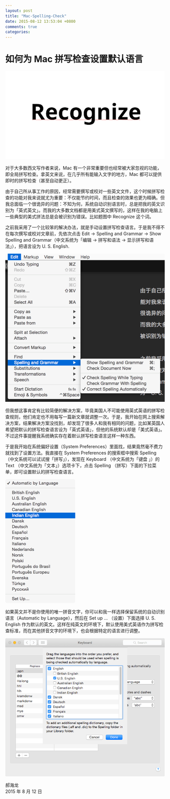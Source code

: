 ```yaml
---
layout: post
title: "Mac-Spelling-Check"
date: 2015-08-12 13:53:04 +0800
comments: true
categories: 
---
```


# 如何为 Mac 拼写检查设置默认语言

![Mac-Spelling-Check](https://raw.githubusercontent.com/haohailong/imagebed/master/20150817-Mac-Spelling-Check.png "Mac-Spelling-Check")

对于大多数西文写作者来说，Mac 有一个非常重要但也经常被大家忽视的功能，即全局拼写检查。拿英文来说，在几乎所有能输入文字的地方，Mac 都可以提供即时的拼写检查（甚至自动更正）。

由于自己所从事工作的原因，经常需要撰写或校对一些英文文件，这个时候拼写检查的功能对我来说就尤为重要：不仅能节约时间，而且检查的效果也更为精确。但我总面临一个很诡异的问题：不知为何，系统自动识别语言时，总是把我的英文识别为「英式英文」。而我的大多数文档都是用美式英文撰写的，这样在我的电脑上一些典型的美式拼法总是会被识别为错误。比如题图中 Recognize 这个词。

之前我采用了一个比较笨的解决办法，就是手动设置拼写检查语言。于是我不得不在每次撰写或校对文章前，先依次点击 Edit → Spelling and Grammar → Show Spelling and Grammar（中文系统为「编辑 → 拼写和语法 → 显示拼写和语法」），把语言设为 U. S. English. 

![Mac-Spelling-Check-1](https://raw.githubusercontent.com/haohailong/imagebed/master/20150817-Mac-Spelling-Check-1.png "Mac-Spelling-Check-1")

但我想这事肯定有比较简便的解决方案，毕竟美国人不可能使用英式英语的拼写检查规则，他们肯定也不用每写一篇新文章就调整一次。于是，我开始在网上搜索解决方案，结果解决方案没找到，却发现了很多人和我有相同的问题，比如某英国人希望把默认的拼写检查语言设为「英式英语」，但他的系统默认却是「美式英语」。不过这件事提醒我系统确实存在着默认拼写检查语言这样一种东西。

于是我开始在系统偏好设置（System Preferences）里面找，结果竟然毫不费力就找到了设置方法。我直接在 System Preferences 的搜索框中搜索 Spelling（中文系统可以试试搜「拼写」），发现在 Keyboard （中文系统为「键盘 」）的 Text （中文系统为「文本」）选项卡下，点击 Spelling （拼写）下面的下拉菜单，即可设置默认的拼写检查语言。

![Mac-Spelling-Check-2](https://raw.githubusercontent.com/haohailong/imagebed/master/20150817-Mac-Spelling-Check-2.png "Mac-Spelling-Check-2")

如果英文并不是你使用的唯一拼音文字，你可以和我一样选择保留系统的自动识别语言（Automatic by Language），然后在 Set up … （设置）下面选择 U. S. English 作为默认的英文。这样在纯英文的环境下，默认使用美式英语作为拼写检查标准，而在其他拼音文字的环境下，也会根据特定的语言进行调整。

![Mac-Spelling-Check-3](https://raw.githubusercontent.com/haohailong/imagebed/master/20150817-Mac-Spelling-Check-3.png "Mac-Spelling-Check-3")

郝海龙  
2015 年 8 月 12 日